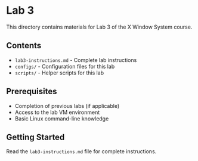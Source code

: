 # Lab 3

This directory contains materials for Lab 3 of the X Window System course.

## Contents

- `lab3-instructions.md` - Complete lab instructions
- `configs/` - Configuration files for this lab
- `scripts/` - Helper scripts for this lab

## Prerequisites

- Completion of previous labs (if applicable)
- Access to the lab VM environment
- Basic Linux command-line knowledge

## Getting Started

Read the `lab3-instructions.md` file for complete instructions.
